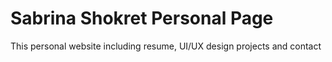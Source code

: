 # Sabrina Shokret Personal Page
This personal website including resume, UI/UX design projects and contact
